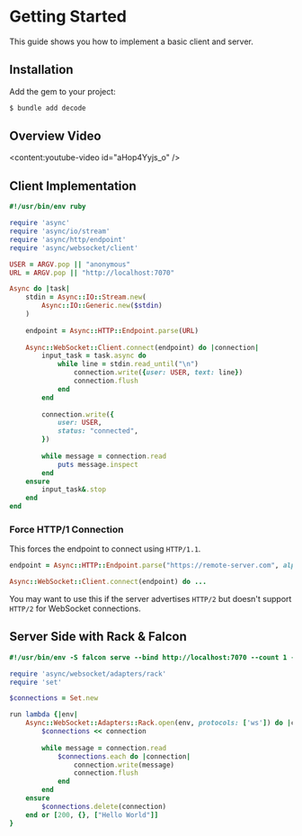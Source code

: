 # Getting Started

This guide shows you how to implement a basic client and server.

## Installation

Add the gem to your project:

~~~ bash
$ bundle add decode
~~~

## Overview Video

<content:youtube-video id="aHop4Yyjs_o" />

## Client Implementation

~~~ ruby
#!/usr/bin/env ruby

require 'async'
require 'async/io/stream'
require 'async/http/endpoint'
require 'async/websocket/client'

USER = ARGV.pop || "anonymous"
URL = ARGV.pop || "http://localhost:7070"

Async do |task|
	stdin = Async::IO::Stream.new(
		Async::IO::Generic.new($stdin)
	)
	
	endpoint = Async::HTTP::Endpoint.parse(URL)
	
	Async::WebSocket::Client.connect(endpoint) do |connection|
		input_task = task.async do
			while line = stdin.read_until("\n")
				connection.write({user: USER, text: line})
				connection.flush
			end
		end
		
		connection.write({
			user: USER,
			status: "connected",
		})
		
		while message = connection.read
			puts message.inspect
		end
	ensure
		input_task&.stop
	end
end
~~~

### Force HTTP/1 Connection

This forces the endpoint to connect using `HTTP/1.1`.

~~~ ruby
endpoint = Async::HTTP::Endpoint.parse("https://remote-server.com", alpn_protocols: Async::HTTP::Protocol::HTTP11.names)

Async::WebSocket::Client.connect(endpoint) do ...
~~~

You may want to use this if the server advertises `HTTP/2` but doesn't support `HTTP/2` for WebSocket connections.

## Server Side with Rack & Falcon

~~~ ruby
#!/usr/bin/env -S falcon serve --bind http://localhost:7070 --count 1 -c

require 'async/websocket/adapters/rack'
require 'set'

$connections = Set.new

run lambda {|env|
	Async::WebSocket::Adapters::Rack.open(env, protocols: ['ws']) do |connection|
		$connections << connection
		
		while message = connection.read
			$connections.each do |connection|
				connection.write(message)
				connection.flush
			end
		end
	ensure
		$connections.delete(connection)
	end or [200, {}, ["Hello World"]]
}
~~~
